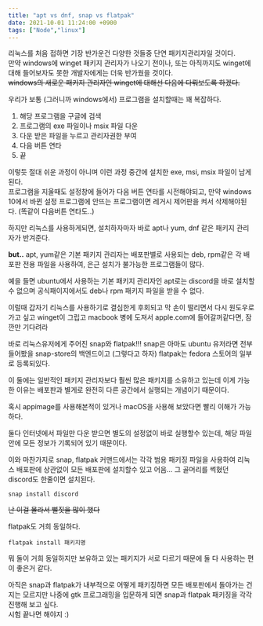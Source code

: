 ```yaml
---
title: "apt vs dnf, snap vs flatpak"
date: 2021-10-01 11:24:00 +0900
tags: ["Node","linux"]
---
```


리눅스를 처음 접하면 기장 반가운건 다양한 것들중 단연 패키지관리자일 것이다.  
만약 windows에 winget 패키지 관리자가 나오기 전이나, 또는 아직까지도 winget에 대해 들어보자도 못한 개발자에게는 더욱 반가웠을 것이다.  
~~windows의 새로운 패키지 관리자인 winget에 대해선 다음에 다뤄보도록 하겠다.~~

우리가 보통 (그러니까 windows에서) 프로그램을 설치할때는 꽤 복잡하다.

1. 해당 프로그램을 구글에 검색
2. 프로그램의 exe 파일이나 msix 파일 다운
3. 다운 받은 파일을 누르고 관리자권한 부여
4. 다음 버튼 연타
5. 끝

이렇듯 절대 쉬운 과정이 아니며 이런 과정 중간에 설치한 exe, msi, msix 파일이 남게 된다.  
프로그램을 지울때도 설정창에 들어가 다음 버튼 연타를 시전해야되고, 만약 windows 10에서 바뀐 설정 프로그램에 안뜨는 프로그램이면 레거시 제어판을 켜서 삭제해야된다. (똑같이 다음버튼 연타도..)

하지만 리눅스를 사용하게되면, 설치하자마자 바로 apt나 yum, dnf 같은 패키지 관리자가 반겨준다.

**but..** apt, yum같은 기본 패키지 관리자는 배포판별로 사용되는 deb, rpm같은 각 배포판 전용 파일을 사용하여, 은근 설치가 불가능한 프로그램들이 많다.

예을 들면 ubuntu에서 사용하는 기본 패키지 관리자인 apt로는 discord을 바로 설치할 수 없으며 공식패이지에서도 deb나 rpm 패키지 파일을 받을 수 없다.

이럴때 갑자기 리눅스를 사용하기로 결심한게 후회되고 막 손이 떨리면서 다시 원도우로 가고 싶고 winget이 그립고 macbook 병에 도져서 apple.com에 들어갈꺼같다면, 잠깐만 기다려라

바로 리눅스유저에게 주어진 snap와 flatpak!!!
snap은 아마도 ubuntu 유저라면 전부 들어봤을 snap-store의 백엔드이고 (그렇다고 하자) flatpak는 fedora 스토어의 일부로 등록되있다.

이 둘에는 일반적인 패키지 관리자보다 훨씬 많은 패키지를 소유하고 있는데 이게 가능한 이유는 배포판과 별게로 완전히 다른 공간에서 실행되는 개념이기 때문이다.

혹시 appimage를 사용해본적이 있거나 macOS을 사용해 보았다면 빨리 이해가 가능하다.

둘다 인터넷에서 파일만 다운 받으면 별도의 설정없이 바로 실행할수 있는데, 해당 파일 안에 모든 정보가 기록되어 있기 때문이다.

이와 마찬가지로 snap, flatpak 커맨드에서는 각각 범용 패키징 파일을 사용하여 리눅스 배포판에 상관없이 모든 배포판에 설치할수 있고 어음... 그 골머리를 썩혔던 discord도 한줄이면 설치된다.

`snap install discord`

~~난 이걸 몰라서 뻘짓을 많이 했다~~

flatpak도 거희 동일하다.

`flatpak install 패키지명`

뭐 둘이 거희 동일하지만 보유하고 있는 패키지가 서로 다르기 때문에 둘 다 사용하는 편이 좋은거 같다.

아직은 snap과 flatpak가 내부적으로 어떻게 패키징하면 모든 배포판에서 돌아가는 건지는 모르지만 나중에 gtk 프로그래밍을 입문하게 되면 snap과 flatpak 패키징을 각각 진행해 보고 싶다.  
시험 끝나면 해야지 :)
